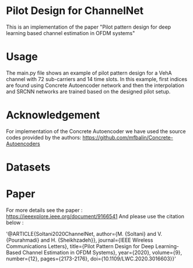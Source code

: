 # Pilot Design for ChannelNet 

This is an implementation of the paper "Pilot pattern design for deep learning based channel estimation in OFDM systems"

# Usage 

The main.py file shows an example of pilot pattern design for a VehA channel with 72 sub-carriers and 14 time slots. 
In this example, first indices are found using Concrete Autoencoder network and then the interpolation and SRCNN networks are trained based on the designed pilot setup. 

# Acknowledgement 
For implementation of the Concrete Autoencoder we have used the source codes provided by the authors: https://github.com/mfbalin/Concrete-Autoencoders

# Datasets 


# Paper 
For more details see the paper : https://ieeexplore.ieee.org/document/9166541
And please use the citation below : 

'@ARTICLE{Soltani2020ChannelNet,
  author={M. {Soltani} and V. {Pourahmadi} and H. {Sheikhzadeh}},
  journal={IEEE Wireless Communications Letters}, 
  title={Pilot Pattern Design for Deep Learning-Based Channel Estimation in OFDM Systems}, 
  year={2020},
  volume={9},
  number={12},
  pages={2173-2176},
  doi={10.1109/LWC.2020.3016603}}'




